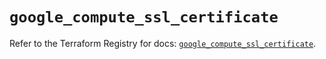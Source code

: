 # `google_compute_ssl_certificate`

Refer to the Terraform Registry for docs: [`google_compute_ssl_certificate`](https://registry.terraform.io/providers/hashicorp/google/5.28.0/docs/resources/compute_ssl_certificate).
